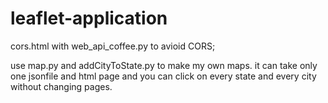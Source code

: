 # leaflet-application
cors.html with web_api_coffee.py to avioid CORS; 

use map.py and addCityToState.py to make my own maps.
it can take only one jsonfile and html page and you can click on every state and every city without changing pages.
